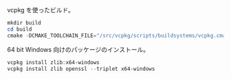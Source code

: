 vcpkg を使ったビルド。

```ps1
mkdir build
cd build
cmake -DCMAKE_TOOLCHAIN_FILE="/src/vcpkg/scripts/buildsystems/vcpkg.cmake" ..
```

64 bit Windows 向けのパッケージのインストール。

```ps1
vcpkg install zlib:x64-windows
vcpkg install zlib openssl --triplet x64-windows
```
